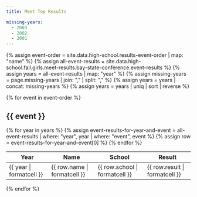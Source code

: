 ```yaml
---
title: Meet Top Results

missing-years:
  - 2003
  - 2002
  - 2001
---
```


{% assign event-order = site.data.high-school.results-event-order | map: "name" %}
{% assign all-event-results = site.data.high-school.fall.girls.meet-results.bay-state-conference.event-results %}
{% assign years = all-event-results | map: "year" %}
{% assign missing-years = page.missing-years | join: "," | split: "," %}
{% assign years = years | concat: missing-years %}
{% assign years = years | uniq | sort | reverse %}

{% for event in event-order %}

## {{ event }}

<table>
  <thead>
    <tr>
      <th>Year</th>
      <th>Name</th>
      <th>School</th>
      <th>Result</th>
    </tr>
  </thead>
  <tbody>
    {% for year in years %}
      {% assign event-results-for-year-and-event = all-event-results | where: "year", year | where: "event", event %}
      {% assign row = event-results-for-year-and-event[0] %}
      <tr>
        <td>{{ year | formatcell }}</td>
        <td>{{ row.name | formatcell }}</td>
        <td>{{ row.school | formatcell }}</td>
        <td>{{ row.result | formatcell }}</td>
      </tr>
    {% endfor %}
  </tbody>
</table>

{% endfor %}
